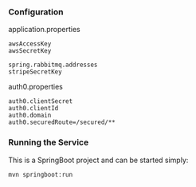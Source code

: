 ### Configuration ###

application.properties
```
awsAccessKey
awsSecretKey

spring.rabbitmq.addresses
stripeSecretKey
```
auth0.properties
```
auth0.clientSecret
auth0.clientId
auth0.domain
auth0.securedRoute=/secured/**
```

### Running the Service ###

This is a SpringBoot project and can be started simply:


```
mvn springboot:run
```